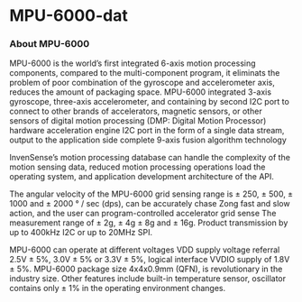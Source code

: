 
# MPU-6000-dat

### About MPU-6000

MPU-6000 is the world’s first integrated 6-axis motion processing components, compared to the multi-component program, it eliminats the problem of poor combination of the gyroscope and accelerometer axis, reduces the amount of packaging space. MPU-6000 integrated 3-axis gyroscope, three-axis accelerometer, and containing by second I2C port to connect to other brands of accelerators, magnetic sensors, or other sensors of digital motion processing (DMP: Digital Motion Processor) hardware acceleration engine I2C port in the form of a single data stream, output to the application side complete 9-axis fusion algorithm technology

InvenSense’s motion processing database can handle the complexity of the motion sensing data, reduced motion processing operations load the operating system, and application development architecture of the API.

The angular velocity of the MPU-6000 grid sensing range is ± 250, ± 500, ± 1000 and ± 2000 ° / sec (dps), can be accurately chase Zong fast and slow action, and the user can program-controlled accelerator grid sense The measurement range of ± 2g, ± 4g ± 8g and ± 16g. Product transmission by up to 400kHz I2C or up to 20MHz SPI.

MPU-6000 can operate at different voltages VDD supply voltage referral 2.5V ± 5%, 3.0V ± 5% or 3.3V ± 5%, logical interface VVDIO supply of 1.8V ± 5%. MPU-6000 package size 4x4x0.9mm (QFN), is revolutionary in the industry size. Other features include built-in temperature sensor, oscillator contains only ± 1% in the operating environment changes.